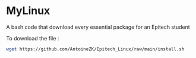 # MyLinux
A bash code that download every essential package for an Epitech student

To download the file : 
```sh
wget https://github.com/AntoineZK/Epitech_Linux/raw/main/install.sh
```
